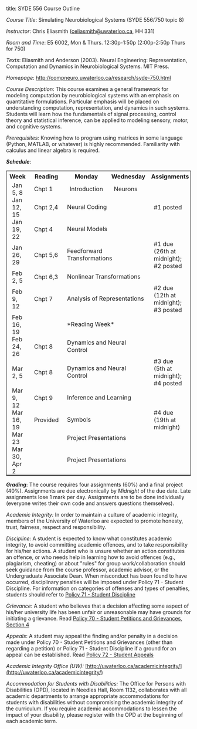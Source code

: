 title: SYDE 556 Course Outline

_Course Title_: Simulating Neurobiological Systems (SYDE 556/750 topic 8)

_Instructor_: Chris Eliasmith ([celiasmith@uwaterloo.ca](mailto:celiasmith@uwaterloo.ca), HH 331)

_Room and Time_: E5 6002, Mon & Thurs. 12:30p-1:50p (2:00p-2:50p Thurs for 750)

_Texts_: Eliasmith and Anderson (2003). Neural Engineering: Representation, Computation
and Dynamics in Neurobiological Systems. MIT Press.

_Homepage_: http://compneuro.uwaterloo.ca/research/syde-750.html

_Course Description_: This course examines a general framework for modeling
computation by neurobiological systems with an emphasis on quantitative
formulations. Particular emphasis will be placed on understanding computation,
representation, and dynamics in such systems. Students will learn how the
fundamentals of signal processing, control theory and statistical inference,
can be applied to modeling sensory, motor, and cognitive systems.

_Prerequisites:_ Knowing how to program using matrices in some language (Python, MATLAB, or whatever) is highly recommended.
Familiarity with calculus and linear algebra is required.

**_Schedule_**:

<table style="border: 1px solid black;" cellspacing="10">
<tr><th>Week</th><th>Reading</th><th>Monday</th><th>Wednesday</th><th>Assignments</th></tr>
<tr><td style="padding:0 15px 0 15px;">Jan 5, 8</td><td style="padding:0 15px 0 15px;">Chpt 1</td><td style="padding:0 15px 0 15px;">Introduction</td><td style="padding:0 15px 0 15px;">Neurons</td><td style="padding:0 15px 0 15px;"></td></tr>
<tr><td style="padding:0 15px 0 15px;">Jan 12, 15</td><td style="padding:0 15px 0 15px;">Chpt 2,4</td><td colspan=2>Neural Coding</td><td style="padding:0 15px 0 15px;">#1 posted</td></tr>
<tr><td style="padding:0 15px 0 15px;">Jan 19, 22</td><td style="padding:0 15px 0 15px;">Chpt 4</td><td colspan=2>Neural Models</td><td style="padding:0 15px 0 15px;"></td></tr>
<tr><td style="padding:0 15px 0 15px;">Jan 26, 29</td><td style="padding:0 15px 0 15px;">Chpt 5,6</td><td colspan=2>Feedforward Transformations</td><td style="padding:0 15px 0 15px;">#1 due (26th at midnight); #2 posted</td></tr>
<tr><td style="padding:0 15px 0 15px;">Feb 2, 5</td><td style="padding:0 15px 0 15px;">Chpt 6,3</td><td colspan=2>Nonlinear Transformations</td><td style="padding:0 15px 0 15px;"></td></tr>
<tr><td style="padding:0 15px 0 15px;">Feb 9, 12</td><td style="padding:0 15px 0 15px;">Chpt 7</td><td colspan=2>Analysis of Representations</td><td style="padding:0 15px 0 15px;">#2 due (12th at midnight); #3 posted</td></tr>
<tr><td style="padding:0 15px 0 15px;">Feb 16, 19</td><td style="padding:0 15px 0 15px;"></td><td colspan=2>*Reading Week*</td><td style="padding:0 15px 0 15px;"></td></tr>
<tr><td style="padding:0 15px 0 15px;">Feb 24, 26</td><td style="padding:0 15px 0 15px;">Chpt 8</td><td colspan=2>Dynamics and Neural Control</td><td style="padding:0 15px 0 15px;"></td></tr>
<tr><td style="padding:0 15px 0 15px;">Mar 2, 5</td><td style="padding:0 15px 0 15px;">Chpt 8</td><td colspan=2>Dynamics and Neural Control</td><td style="padding:0 15px 0 15px;">#3 due (5th at midnight); #4 posted</td></tr>
<tr><td style="padding:0 15px 0 15px;">Mar 9, 12</td><td style="padding:0 15px 0 15px;">Chpt 9</td><td colspan=2>Inference and Learning</td><td style="padding:0 15px 0 15px;"></td></tr>
<tr><td style="padding:0 15px 0 15px;">Mar 16, 19</td><td style="padding:0 15px 0 15px;">Provided</td><td colspan=2>Symbols</td><td style="padding:0 15px 0 15px;">#4 due (19th at midnight)</td></tr>
<tr><td style="padding:0 15px 0 15px;">Mar 23</td><td style="padding:0 15px 0 15px;"></td><td colspan=2>Project Presentations</td><td style="padding:0 15px 0 15px;"></td></tr>
<tr><td style="padding:0 15px 0 15px;">Mar 30, Apr 2</td><td style="padding:0 15px 0 15px;"></td><td colspan=2>Project Presentations</td><td style="padding:0 15px 0 15px;"></td></tr>
</table>


**_Grading_**: The course requires four assignments (60%) and a final project (40%). Assignments are due electronically by _Midnight_ of the due date. Late assignments lose 1 mark per day. Assignments are to be done individually (everyone writes their own code and answers questions themselves).

_Academic Integrity:_ In order to maintain a culture of academic integrity,
members of the University of Waterloo are expected to promote honesty, trust,
fairness, respect and responsibility.

_Discipline:_ A student is expected to know what constitutes academic
integrity, to avoid committing academic offences, and to take responsibility
for his/her actions. A student who is unsure whether an action constitutes an
offence, or who needs help in learning how to avoid offences (e.g.,
plagiarism, cheating) or about "rules" for group work/collaboration should
seek guidance from the course professor, academic advisor, or the
Undergraduate Associate Dean. When misconduct has been found to have occurred,
disciplinary penalties will be imposed under Policy 71 - Student Discipline.
For information on categories of offenses and types of penalties, students
should refer to [Policy 71 - Student Discipline](http://www.adm.uwaterloo.ca/infosec/Policies/policy71.htm)

_Grievance_: A student who believes that a decision affecting some aspect of
his/her university life has been unfair or unreasonable may have grounds for
initiating a grievance. Read [Policy 70 - Student Petitions and Grievances, Section 4](http://www.adm.uwaterloo.ca/infosec/Policies/policy70.htm)

_Appeals_: A student may appeal the finding and/or penalty in a decision made
under Policy 70 - Student Petitions and Grievances (other than regarding a
petition) or Policy 71 - Student Discipline if a ground for an appeal can be
established. Read [Policy 72 - Student Appeals](http://www.adm.uwaterloo.ca/infosec/Policies/policy72.htm)

_Academic Integrity Office (UW):_ [http://uwaterloo.ca/academicintegrity/](http://uwaterloo.ca/academicintegrity/)

_Accommodation for Students with Disabilities:_ The Office for Persons with
Disabilities (OPD), located in Needles Hall, Room 1132, collaborates with all
academic departments to arrange appropriate accommodations for students with
disabilities without compromising the academic integrity of the curriculum. If
you require academic accommodations to lessen the impact of your disability,
please register with the OPD at the beginning of each academic term.
